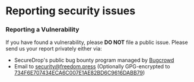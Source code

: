 # Reporting security issues

### Reporting a Vulnerability

If you have found a vulnerability, please **DO NOT** file a public issue. Please send us your report privately either via:

- SecureDrop's public bug bounty program managed by [Bugcrowd](https://bugcrowd.com/freedomofpress)
- Email to security@freedom.press (Optionally GPG-encrypted to [734F6E707434ECA6C007E1AE82BD6C9616DABB79](https://securedrop.org/documents/6/fpf-email.asc))
